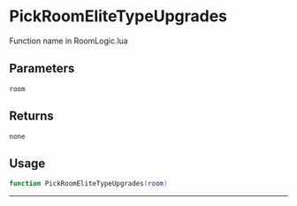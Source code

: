 # PickRoomEliteTypeUpgrades
Function name in RoomLogic.lua
## Parameters
`room`
## Returns
`none`
## Usage
```lua
function PickRoomEliteTypeUpgrades(room)
```
---
